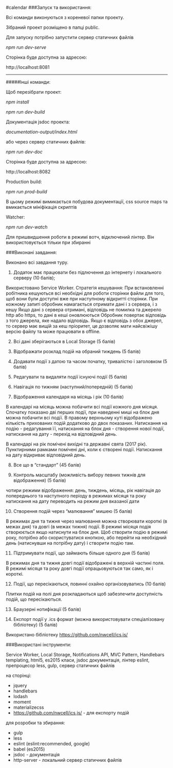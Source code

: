 #calendar
###Запуск та використання:

Всі команди виконуються з кореневої папки проекту.

Зібраний проект розміщено в папці public.

Для запуску потрібно запустити сервер статичних файлів

*npm run dev-serve*

Сторінка буде доступна за адресою: 

http://localhost:8081

---

#####Інші команди:

Щоб перезібрати проект: 

*npm install*

*npm run dev-build*

Документація jsdoc проекта: 

*documentation-output/index.html*

або через сервер статичних файлів:

*npm run dev-doc*

Сторінка буде доступна за адресою: 

http://localhost:8082

Production build:

*npm run prod-build*

В цьому режимі вимикається побудова документації, css source maps та вмикається мініфікація скриптів

Watcher:

*npm run dev-watch*

Для пришвидшення роботи в режимі вотч, відключений лінтер. Він використовується тільки при збиранні


###Виконані завдання:

Виконано всі завдання туру.

1. Додаток має працювати без підлючення до інтернету і локального серверу (10 балів);

Використовано Service Worker.
Стратегія кешування:
При встановленні робітника кешуються всі необхідні для роботи сторінки файли для того, 
щоб вони були доступні вже при наступному відкритті сторінки.
При кожному запиті обробник намагається отримати дані і з сервера, і з кешу
Якщо дані з сервера отримані, відповідь не помилка та джерело http або https, то дані в кеші оновлюються
Обробник повертає відповідь з того джерела, яке надало відповідь. 
Якщо є відповідь з обох джерел, то сервер має вищій за кеш пріоритет,
це дозволяє мати найсвіжішу версію файлу та може працювати в offline.

2. Всі дані зберігаються в Local Storage (5 балів)

3. Відображати розклад подій на обраний тиждень (5 балів)

4. Додавати події з датою та часом початку, тривалістю і заголовком (5 балів)

5. Редагувати та видаляти події існуючі події (5 балів)

6. Навігація по тижням (наступний/попередній) (5 балів)

7. Відображення календаря на місяць і рік (10 балів)

В календарі на місяць можна побачити всі події кожного дня місяця.
Спочатку показано дві перших події, при наведенні миші на блок дня можна побачити всі події.
В правому верхньому куті відображено кількість прихованих подій додатково до двох показаних.
Натискання на подію - редагування її, натискання на блок дня - створення нової події, натискання на дату - перехід на відповідний день.

В календарі на рік помічені вихідні та державні свята (2017 рік). Пунктирними рамками помічені дні, коли є створені події.
Натискання на дату відкриває відповідний день.

8. Все що в “стандарт” (45 балів)

9. Контроль масштабу (можливість вибору певних тижнів для відображення) (5 балів)

чотири режими відображення: день, тиждень, місяць, рік
навігація до попереднього та наступного періоду
в режимах місяця та року натискання на дату переводить на режим дня вказаної дати

10. Створення подій через “малювання” мишею (5 балів)

В режимах дня та тижня через малювання можна створювати короткі (в межах дня) та довгі (в межах тижня) події.
В режимі місяця подія створюється якщо натиснути на блок дня.
Щоб створити подію в режимі року, потрібно або скористуватися кнопкою, або перейти на необхідний день (натиснувши на потрібну дату) і створити подію там.

11. Підтримувати події, що займають більше одного дня (5 балів)

В режимах дня та тижня довгі події відображені в верхній частині поля.
В режимі місяця та року довгі події опрацьовуються так само, як і короткі.

12. Події, що пересікаються, повинні охайно організовуватись (10 балів)

Плитки подій на полі дня розкладаються щоб забезпечити доступність подій, що пересікаються.

13. Браузерні нотифікації (5 балів)

14. Експорт події у .ics формат (можна використовувати спеціалізовану бібліотеку) (5 балів)

Використано бібліотеку https://github.com/nwcell/ics.js/


###Використані інструменти:

Service Worker, Local Storage, Notifications API, MVC Pattern, Handlebars templating, html5, es2015 класи, jsdoc документація, лінтер eslint, препроцесор less, gulp, сервер статичних файлів

на сторінці:
+ jquery
+ handlebars
+ lodash
+ moment
+ materializecss
+ https://github.com/nwcell/ics.js/ - для експорту подій

для розробки та збирання:
+ gulp
+ less
+ eslint (eslint:recommended, google)
+ babel (es2015)
+ jsdoc - документація
+ http-server - локальний сервер статичних файлів